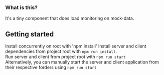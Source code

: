 ### What is this?

It's a tiny component that does load monitoring on mock-data.

## Getting started

Install concurrently on root with 'npm install'
Install server and client dependencies from project root with `npm run install`.  
Run server and client from project root with `npm run start`  
Alternatively, you can manually start the server and client application from their respective forders using `npm run start`
